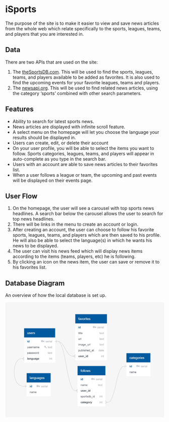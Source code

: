 # iSports

The purpose of the site is to make it easier to view and save news articles from the whole web which relate specifically to the sports, leagues, teams, and players that you are interested in.

## Data
There are two APIs that are used on the site:


1. The [theSportsDB.com](https://www.thesportsdb.com/api.php). This will be used to find the sports, leagues, teams, and players available to be added as favorites. It is also used to find the upcoming events for your favorite leagues, teams and players.
2. The [newsapi.org](https://newsapi.org/). This will be used to find related news articles, using the category ‘sports’ combined with other search parameters.

## Features
- Ability to search for latest sports news.
- News articles are displayed with infinite scroll feature.
- A select menu on the homepage will let you choose the language your results should be displayed in.
- Users can create, edit, or delete their account
- On your user profile, you will be able to select the items you want to follow. Sports categories, leagues, teams, and players will appear in auto-complete as you type in the search bar.
- Users with an account are able to save news articles to their favorites list.
- When a user follows a league or team, the upcoming and past events will be displayed on their events page.

## User Flow
1. On the homepage, the user will see a carousel with top sports news headlines. A search bar below the carousel allows the user to search for top news headlines.
2. There will be links in the menu to create an account or login.
3. After creating an account, the user can choose to follow his favorite sports, leagues, teams, and players which are then saved to his profile. He will also be able to select the language(s) in which he wants his news to be displayed.
4. The user can visit his news feed which will display news items according to the items (teams, players, etc) he is following.
5. By clicking an icon on the news item, the user can save or remove it to his favorites list.

## Database Diagram
An overview of how the local database is set up.

![](https://raw.githubusercontent.com/jasparvb/isports-capstone/master/images/tables-diagram.JPG)